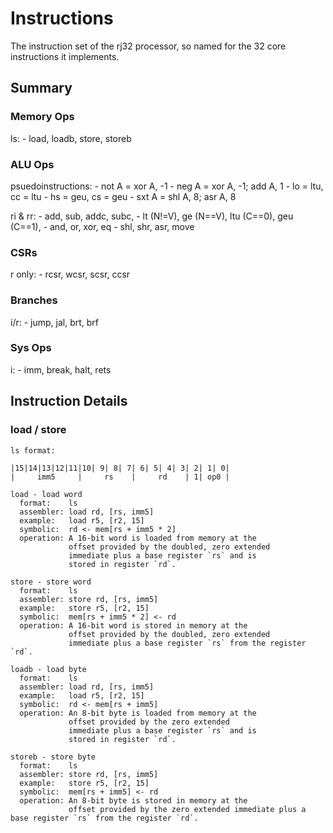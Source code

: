 # Instructions

The instruction set of the rj32 processor, so named for the 32 core instructions it implements.

## Summary

### Memory Ops

  ls:
    - load, loadb, store, storeb

### ALU Ops

  psuedoinstructions:
    - not A = xor A, -1
    - neg A = xor A, -1; add A, 1
    - lo = ltu, cc = ltu
    - hs = geu, cs = geu
    - sxt A = shl A, 8; asr A, 8

  ri & rr:
    - add, sub, addc, subc,
    - lt (N!=V), ge (N==V), ltu (C==0), geu (C==1),
    - and, or, xor, eq
    - shl, shr, asr, move

### CSRs

  r only:
    - rcsr, wcsr, scsr, ccsr

### Branches

  i/r:
    - jump, jal, brt, brf

### Sys Ops

  i:
    - imm, break, halt, rets

## Instruction Details

### load / store

    ls format:

    |15|14|13|12|11|10| 9| 8| 7| 6| 5| 4| 3| 2| 1| 0|
    |     imm5     |     rs    |     rd    | 1| op0 |

    load - load word
      format:    ls
      assembler: load rd, [rs, imm5]
      example:   load r5, [r2, 15]
      symbolic:  rd <- mem[rs + imm5 * 2]
      operation: A 16-bit word is loaded from memory at the
                 offset provided by the doubled, zero extended
                 immediate plus a base register `rs` and is
                 stored in register `rd`.

    store - store word
      format:    ls
      assembler: store rd, [rs, imm5]
      example:   store r5, [r2, 15]
      symbolic:  mem[rs + imm5 * 2] <- rd
      operation: A 16-bit word is stored in memory at the
                 offset provided by the doubled, zero extended
                 immediate plus a base register `rs` from the register `rd`.

    loadb - load byte
      format:    ls
      assembler: load rd, [rs, imm5]
      example:   load r5, [r2, 15]
      symbolic:  rd <- mem[rs + imm5]
      operation: An 8-bit byte is loaded from memory at the
                 offset provided by the zero extended
                 immediate plus a base register `rs` and is
                 stored in register `rd`.

    storeb - store byte
      format:    ls
      assembler: store rd, [rs, imm5]
      example:   store r5, [r2, 15]
      symbolic:  mem[rs + imm5] <- rd
      operation: An 8-bit byte is stored in memory at the
                 offset provided by the zero extended immediate plus a base register `rs` from the register `rd`.


